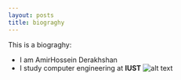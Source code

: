 ```yaml
---
layout: posts
title: biograghy
---
```


This is a biograghy:
- I am AmirHossein Derakhshan
- I study computer engineering at **IUST**
![alt text](c:\dev\ahderakhshan.github.io\assest\images\ce.jpg)